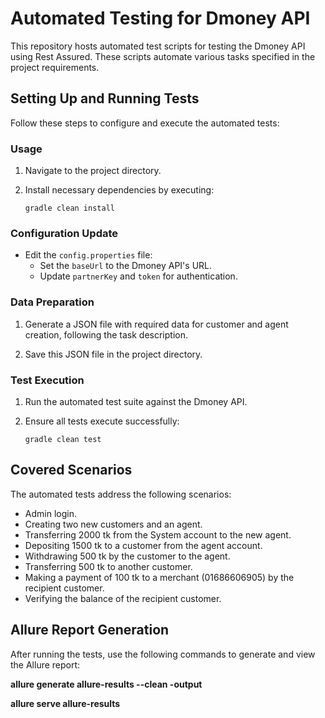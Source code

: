 # Automated Testing for Dmoney API

This repository hosts automated test scripts for testing the Dmoney API using Rest Assured. These scripts automate various tasks specified in the project requirements.

## Setting Up and Running Tests

Follow these steps to configure and execute the automated tests:

### Usage

1. Navigate to the project directory.

2. Install necessary dependencies by executing:

    ```
    gradle clean install
    ```

### Configuration Update

- Edit the `config.properties` file:
  - Set the `baseUrl` to the Dmoney API's URL.
  - Update `partnerKey` and `token` for authentication.

### Data Preparation

1. Generate a JSON file with required data for customer and agent creation, following the task description.

2. Save this JSON file in the project directory.

### Test Execution

1. Run the automated test suite against the Dmoney API.
2. Ensure all tests execute successfully:

    ```
    gradle clean test
    ```

## Covered Scenarios

The automated tests address the following scenarios:

- Admin login.
- Creating two new customers and an agent.
- Transferring 2000 tk from the System account to the new agent.
- Depositing 1500 tk to a customer from the agent account.
- Withdrawing 500 tk by the customer to the agent.
- Transferring 500 tk to another customer.
- Making a payment of 100 tk to a merchant (01686606905) by the recipient customer.
- Verifying the balance of the recipient customer.

## Allure Report Generation

After running the tests, use the following commands to generate and view the Allure report: <be>
<p><strong>allure generate allure-results --clean -output</strong></p>
<p><strong>allure serve allure-results</strong></p>

